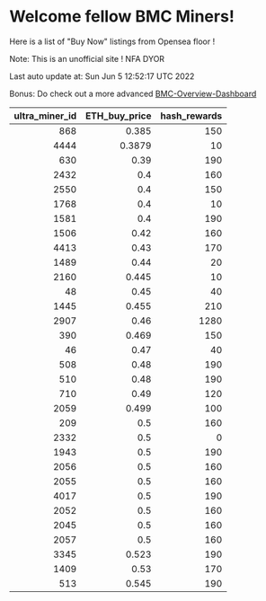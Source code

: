 # Welcome fellow BMC Miners!
Here is a list of "Buy Now" listings from Opensea floor !

Note: This is an unofficial site ! NFA DYOR

Last auto update at: Sun Jun  5 12:52:17 UTC 2022

Bonus: Do check out a more advanced [BMC-Overview-Dashboard](https://dune.com/defifunk/BMC-Overview-Dashboard)


|   ultra_miner_id |   ETH_buy_price |   hash_rewards |
|-----------------:|----------------:|---------------:|
|              868 |          0.385  |            150 |
|             4444 |          0.3879 |             10 |
|              630 |          0.39   |            190 |
|             2432 |          0.4    |            160 |
|             2550 |          0.4    |            150 |
|             1768 |          0.4    |             10 |
|             1581 |          0.4    |            190 |
|             1506 |          0.42   |            160 |
|             4413 |          0.43   |            170 |
|             1489 |          0.44   |             20 |
|             2160 |          0.445  |             10 |
|               48 |          0.45   |             40 |
|             1445 |          0.455  |            210 |
|             2907 |          0.46   |           1280 |
|              390 |          0.469  |            150 |
|               46 |          0.47   |             40 |
|              508 |          0.48   |            190 |
|              510 |          0.48   |            190 |
|              710 |          0.49   |            120 |
|             2059 |          0.499  |            100 |
|              209 |          0.5    |            160 |
|             2332 |          0.5    |              0 |
|             1943 |          0.5    |            190 |
|             2056 |          0.5    |            160 |
|             2055 |          0.5    |            160 |
|             4017 |          0.5    |            190 |
|             2052 |          0.5    |            160 |
|             2045 |          0.5    |            160 |
|             2057 |          0.5    |            160 |
|             3345 |          0.523  |            190 |
|             1409 |          0.53   |            170 |
|              513 |          0.545  |            190 |